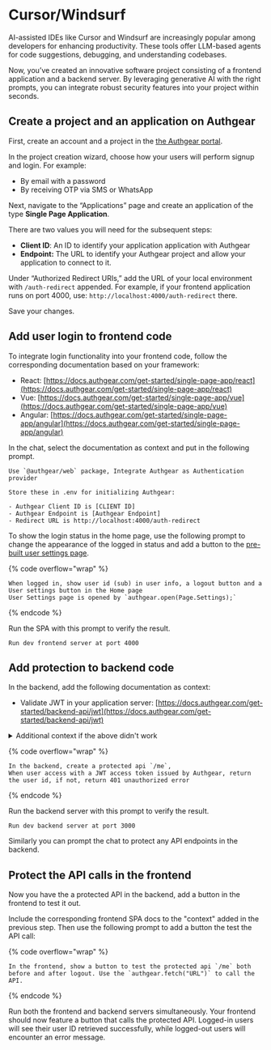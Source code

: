 # Cursor/Windsurf

AI-assisted IDEs like Cursor and Windsurf are increasingly popular among developers for enhancing productivity. These tools offer LLM-based agents for code suggestions, debugging, and understanding codebases.

Now, you’ve created an innovative software project consisting of a frontend application and a backend server. By leveraging generative AI with the right prompts, you can integrate robust security features into your project within seconds.

## Create a project and an application on Authgear

First, create an account and a project in the [the Authgear portal](https://portal.authgear.com/).

In the project creation wizard, choose how your users will perform signup and login. For example:

* By email with a password
* By receiving OTP via SMS or WhatsApp

Next, navigate to the “Applications” page and create an application of the type **Single Page Application**.

There are two values you will need for the subsequent steps:

* **Client ID**: An ID to identify your application application with Authgear
* **Endpoint:** The URL to identify your Authgear project and allow your application to connect to it.

Under “Authorized Redirect URIs,” add the URL of your local environment with `/auth-redirect` appended. For example, if your frontend application runs on port 4000, use: `http://localhost:4000/auth-redirect` there.&#x20;

Save your changes.

## Add user login to frontend code

To integrate login functionality into your frontend code, follow the corresponding documentation based on your framework:

* React: [https://docs.authgear.com/get-started/single-page-app/react](https://docs.authgear.com/get-started/single-page-app/react)
* Vue: [https://docs.authgear.com/get-started/single-page-app/vue](https://docs.authgear.com/get-started/single-page-app/vue)
* Angular: [https://docs.authgear.com/get-started/single-page-app/angular](https://docs.authgear.com/get-started/single-page-app/angular)

In the chat, select the documentation as context and put in the following prompt.

```
Use `@authgear/web` package, Integrate Authgear as Authentication provider

Store these in .env for initializing Authgear:

- Authgear Client ID is [CLIENT ID]
- Authgear Endpoint is [Authgear Endpoint]
- Redirect URL is http://localhost:4000/auth-redirect
```

To show the login status in the home page, use the following prompt to change the appearance of the logged in status and add a button to the [pre-built user settings page](../../how-to-guide/built-in-ui/auth-ui.md).

{% code overflow="wrap" %}
```
When logged in, show user id (sub) in user info, a logout button and a User settings button in the Home page
User Settings page is opened by `authgear.open(Page.Settings);`
```
{% endcode %}

Run the SPA with this prompt to verify the result.

```
Run dev frontend server at port 4000
```

## Add protection to backend code

In the backend, add the following documentation as context:

* Validate JWT in your application server: [https://docs.authgear.com/get-started/backend-api/jwt](https://docs.authgear.com/get-started/backend-api/jwt)

<details>

<summary>Additional context if the above didn't work</summary>

If the IDE failed to fetch the information from the documentation link, paste in the following as context.

**Note**: The prompt is designed for Express JS (Node JS) backend. For other backend technologies, copy and paste the corresponding code blocks from [jwt.md](../backend-api/jwt.md "mention") for the best result.

<pre data-overflow="wrap"><code><strong># Use JWKS to verify the JWT
</strong>
**Find the JWKS Endpoint**

Use the following method to get the JWKS URI (you'll need to URI to extract the public signing key from a JWT).

```
const appUrl = ""; //place your authgear app endpoint here
const getJwksUri = async (appUrl) => {
    const config_endpoint = appUrl + "/.well-known/openid-configuration";
    const data = await axios.get(config_endpoint);
    return data.data.jwks_uri;
}
```

**Extract JWT from Request Header**

Use the following code to extract only the token part from a `Bearer [token]` authorization header in your Express app:

```
const express = require("express");
const axios = require("axios");
const node_jwt = require('jsonwebtoken');
const jwksClient = require('jwks-rsa');

const app = express();
const port = 3002;
app.get('/', async (req, res) => {

    const requestHeader = req.headers;
    if (requestHeader.authorization == undefined) {
        res.send("Invalid header");
        return;
    }
    const authorizationHeader = requestHeader.authorization.split(" ");
    const access_token = authorizationHeader[1];

}
```

**Decode Access Token**

Next, decode the access token so that you can extract the JWT `kid` from the result. You'll need this `kid to get the public signing key. Use the following code to decode the JWT:

```
const decoded_access_token = node_jwt.decode(access_token, {complete: true});
```

**Get JWT Signing Keys and Verify the JWT**

Use the following code to extract the JWT public keys then verify the JWT using the keys:

```
const jwks_uri = await getJwksUri(appUrl);
    const client = jwksClient({
        strictSsl: true,
        jwksUri: jwks_uri
    });
    const signing_key = await client.getSigningKey(decoded_access_token.header.kid);

    try {
        const verify = node_jwt.verify(access_token, signing_key.publicKey, { algorithms: ['RS256'] });
        res.send(JSON.stringify(verify))
    }
    catch(error) {
        res.send(error);
    }
```
</code></pre>

</details>

{% code overflow="wrap" %}
```
In the backend, create a protected api `/me`,
When user access with a JWT access token issued by Authgear, return the user id, if not, return 401 unauthorized error
```
{% endcode %}

Run the backend server with this prompt to verify the result.

```
Run dev backend server at port 3000
```

Similarly you can prompt the chat to protect any API endpoints in the backend.

## Protect the API calls in the frontend

Now you have the a protected API in the backend, add a button in the frontend to test it out.

Include the corresponding frontend SPA docs to the "context" added in the previous step. Then use the following prompt to add a button the test the API call:

{% code overflow="wrap" %}
```
In the frontend, show a button to test the protected api `/me` both before and after logout. Use the `authgear.fetch("URL")` to call the API.
```
{% endcode %}

Run both the frontend and backend servers simultaneously. Your frontend should now feature a button that calls the protected API. Logged-in users will see their user ID retrieved successfully, while logged-out users will encounter an error message.
